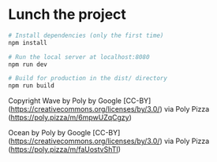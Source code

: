 # Lunch the project

``` bash
# Install dependencies (only the first time)
npm install

# Run the local server at localhost:8080
npm run dev

# Build for production in the dist/ directory
npm run build
```

Copyright
Wave by Poly by Google [CC-BY] (<https://creativecommons.org/licenses/by/3.0/>) via Poly Pizza (<https://poly.pizza/m/6mpwUZqCgzy>)

Ocean by Poly by Google [CC-BY] (<https://creativecommons.org/licenses/by/3.0/>) via Poly Pizza (<https://poly.pizza/m/faUostvShTI>)
